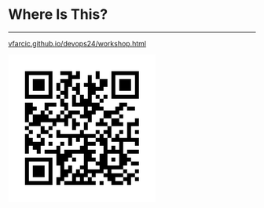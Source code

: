 # Where Is This?

---

[vfarcic.github.io/devops24/workshop.html](http://vfarcic.github.io/devops24/workshop.html)

![QR](img/address-qr.png)